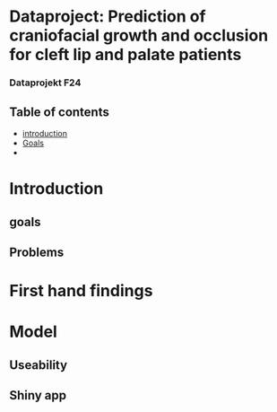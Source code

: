# Dataproject: Prediction of craniofacial growth and occlusion for cleft lip and palate patients
### Dataprojekt F24

## Table of contents
* [introduction](##introduction)
* [Goals](##Goals)
* [](#setup)

# Introduction

## goals 
## Problems

# First hand findings
# Model 
## Useability 
## Shiny app
